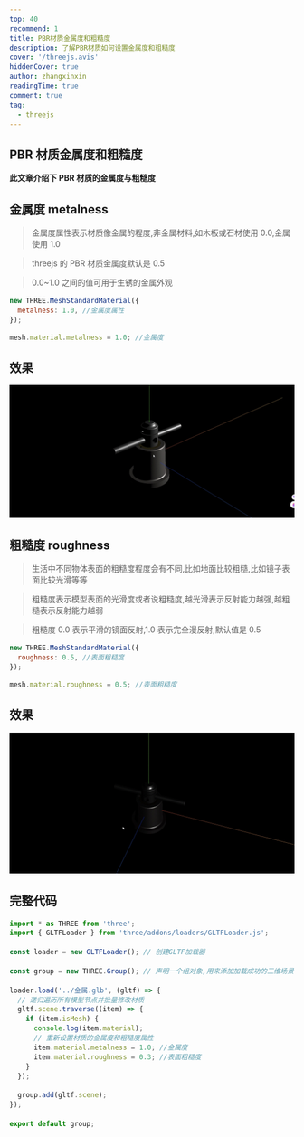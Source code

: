 ```yaml
---
top: 40
recommend: 1
title: PBR材质金属度和粗糙度
description: 了解PBR材质如何设置金属度和粗糙度
cover: '/threejs.avis'
hiddenCover: true
author: zhangxinxin
readingTime: true
comment: true
tag:
  - threejs
---
```


## PBR 材质金属度和粗糙度

**此文章介绍下 PBR 材质的金属度与粗糙度**

## 金属度 metalness

> 金属度属性表示材质像金属的程度,非金属材料,如木板或石材使用 0.0,金属使用 1.0

> threejs 的 PBR 材质金属度默认是 0.5

> 0.0~1.0 之间的值可用于生锈的金属外观

```js
new THREE.MeshStandardMaterial({
  metalness: 1.0, //金属度属性
});
```

```js
mesh.material.metalness = 1.0; //金属度
```

## 效果

![](../../public/threejs/设置金属度.gif)

## 粗糙度 roughness

> 生活中不同物体表面的粗糙度程度会有不同,比如地面比较粗糙,比如镜子表面比较光滑等等

> 粗糙度表示模型表面的光滑度或者说粗糙度,越光滑表示反射能力越强,越粗糙表示反射能力越弱

> 粗糙度 0.0 表示平滑的镜面反射,1.0 表示完全漫反射,默认值是 0.5

```js
new THREE.MeshStandardMaterial({
  roughness: 0.5, //表面粗糙度
});
```

```js
mesh.material.roughness = 0.5; //表面粗糙度
```

## 效果

![](../../public/threejs/设置粗糙度.gif)

## 完整代码

```js
import * as THREE from 'three';
import { GLTFLoader } from 'three/addons/loaders/GLTFLoader.js';

const loader = new GLTFLoader(); // 创建GLTF加载器

const group = new THREE.Group(); // 声明一个组对象,用来添加加载成功的三维场景

loader.load('../金属.glb', (gltf) => {
  // 递归遍历所有模型节点并批量修改材质
  gltf.scene.traverse((item) => {
    if (item.isMesh) {
      console.log(item.material);
      // 重新设置材质的金属度和粗糙度属性
      item.material.metalness = 1.0; //金属度
      item.material.roughness = 0.3; //表面粗糙度
    }
  });

  group.add(gltf.scene);
});

export default group;
```
